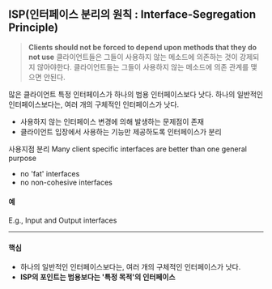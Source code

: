 ## ISP(인터페이스 분리의 원칙 : Interface-Segregation Principle)

>  **Clients should not be forced to depend upon methods that they do not use**
> 클라이언트들은 그들이 사용하지 않는 메소드에 의존하는 것이 강제되지 않아야한다.
> 클라이언트들는 그들이 사용하지 않는 메소드에 의존 관계를 맺으면 안된다.

많은 클라이언트 특정 인터페이스가 하나의 범용 인터페이스보다 낫다.
하나의 일반적인 인터페이스보다는, 여러 개의 구체적인 인터페이스가 낫다.

- 사용하지 않는 인터페이스 변경에 의해 발생하는 문제점이 존재
- 클라이언트 입장에서 사용하는 기능만 제공하도록 인터페이스가 분리

사용지점 분리
Many client specific interfaces are better than one general purpose
- no 'fat' interfaces
- no non-cohesive interfaces

#### 예
E.g., Input and Output interfaces

***

#### 핵심

- 하나의 일반적인 인터페이스보다는, 여러 개의 구체적인 인터페이스가 낫다.
- **ISP의 포인트는 범용보다는 '특정 목적'의 인터페이스**
